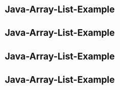 # Java-Array-List-Example
# Java-Array-List-Example
# Java-Array-List-Example
# Java-Array-List-Example
